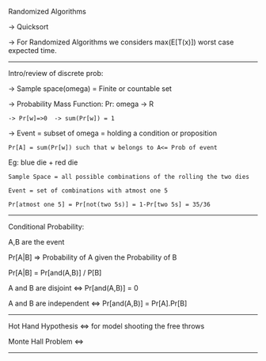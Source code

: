 Randomized Algorithms

-> Quicksort

-> For Randomized Algorithms we considers max(E[T(x)]) worst case expected time.

--------

Intro/review of discrete prob:

-> Sample space(omega) = Finite or countable set

-> Probability Mass Function: Pr: omega -> R

	-> Pr[w]=>0  -> sum(Pr[w]) = 1

-> Event = subset of omega = holding a condition or proposition

	Pr[A] = sum(Pr[w]) such that w belongs to A<= Prob of event

Eg: blue die + red die

	Sample Space = all possible combinations of the rolling the two dies

	Event = set of combinations with atmost one 5

	Pr[atmost one 5] = Pr[not(two 5s)] = 1-Pr[two 5s] = 35/36

---------

Conditional Probability:

A,B are the event

Pr[A|B] => Probability of A given the Probability of B 

Pr[A|B] = Pr[and(A,B)] / P[B]

A and B are disjoint <=> Pr[and(A,B)] = 0

A and B are independent <=> Pr[and(A,B)] = Pr[A].Pr[B]

--------

Hot Hand Hypothesis <=> for model shooting the free throws

Monte Hall Problem <=>

--------

